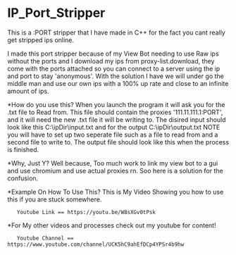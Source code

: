 # IP_Port_Stripper
This is a :PORT stripper that I have made in C++ for the fact you cant really get stripped ips online.

I made this port stripper because of my View Bot needing to use Raw ips without the ports and I download my ips from proxy-list.download, they come with the ports attached so you can connect to a server using the ip and port to stay 'anonymous'. With the solution I have we will under go the middle man and use our own ips with a 100% up rate and close to an infinite amount of ips.

  *How do you use this?
    When you launch the program it will ask you for the .txt file to Read from. This file should contain the proxies '111.11.111.1:PORT', and it will need the new .txt file it will be writing to. The disired input should look like this C:\ipDir\input.txt and for the output C:\ipDir\output.txt NOTE you will have to set up two seperate file such as a file to read from and a second file to write to. The output file should look like this when the process is finished.

  *Why, Just Y?
    Well because, Too much work to link my view bot to a gui and use chromium and use actual proxies rn. Soo here is a solution for the confusion.
    
  *Example On How To Use This?
    This is My Video Showing you how to use this if you are stuck somewhere.
       
       Youtube Link == https://youtu.be/W8sXGv0tPsk
  
  *For My other videos and processes check out my youtube for content!
  
       Youtube Channel == https://www.youtube.com/channel/UCK5hC9ahEfDCp4YPSr4b9hw
